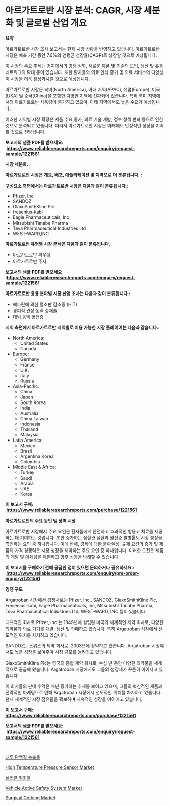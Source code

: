 <p><h1>아르가트로반 시장 분석: CAGR, 시장 세분화 및 글로벌 산업 개요</h1></p><p><strong>요약</strong></p>
<p><p>아르가트로반 시장 조사 보고서는 현재 시장 상황을 반영하고 있습니다. 아르가트로반 시장은 예측 기간 동안 7.6%의 연평균 성장률(CAGR)로 성장할 것으로 예상됩니다.</p><p>이 시장의 주요 추세는 경지에서의 경쟁 심화, 새로운 제품 및 기술의 도입, 생산 및 유통 네트워크의 확대 등이 있습니다. 또한 환자들의 의료 인식 증가 및 의료 서비스의 다양성이 시장을 더욱 활성화시킬 것으로 예상됩니다.</p><p>아르가트로반 시장은 북미(North America), 아태 지역(APAC), 유럽(Europe), 미국(USA) 및 중국(China)을 포함한 다양한 지역에 전파되어 있습니다. 특히 북미 지역에서의 아르가트로반 사용량이 증가하고 있으며, 아태 지역에서도 높은 수요가 예상됩니다.</p><p>이러한 지역별 시장 확장은 제품 수요 증가, 의료 기술 개발, 정부 정책 변화 등으로 인한 것으로 분석되고 있습니다. 따라서 아르가트로반 시장은 미래에도 안정적인 성장을 지속할 것으로 전망됩니다.</p></p>
<p><strong>보고서의 샘플 PDF를 받으세요: &nbsp;<a href="https://www.reliableresearchreports.com/enquiry/request-sample/1221561">https://www.reliableresearchreports.com/enquiry/request-sample/1221561</a></strong></p>
<p><strong>시장 세분화:</strong></p>
<p><strong> 아르가트로반 시장은 개요, 배포, 애플리케이션 및 지역으로 더 분류됩니다. :</strong></p>
<p><strong>구성요소 측면에서는 아르가트로반 시장은 다음과 같이 분류됩니다.:</strong></p>
<p><ul><li>Pfizer, Inc</li><li>SANDOZ</li><li>GlaxoSmithKline Plc</li><li>fresenius-kabi</li><li>Eagle Pharmaceuticals, Inc</li><li>Mitsubishi Tanabe Pharma</li><li>Teva Pharmaceutical Industries Ltd</li><li>WEST-WARD,INC</li></ul></p>
<p><strong> 아르가트로반 유형별 시장 분석은 다음과 같이 분류됩니다.:</strong></p>
<p><ul><li>아르가트로반 파우더</li><li>아르가트로반 주사</li></ul></p>
<p><strong>보고서의 샘플 PDF를 받으세요 :<a href="https://www.reliableresearchreports.com/enquiry/request-sample/1221561">https://www.reliableresearchreports.com/enquiry/request-sample/1221561</a></strong></p>
<p><strong> 아르가트로반 응용 분야별 시장 산업 조사는 다음과 같이 분류됩니다.:</strong></p>
<p><ul><li>헤파린에 의한 혈소판 감소증 (HIT)</li><li>경피적 관상 동맥 중재술</li><li>대뇌 동맥 혈전증</li></ul></p>
<p><strong>지역 측면에서 아르가트로반 지역별로 이용 가능한 시장 플레이어는 다음과 같습니다.:</strong></p>
<p><ul>
    <li>
        North America:
        <ul>
            <li>United States</li>
            <li>Canada</li>
        </ul>
    </li>
    <li>
        Europe:
        <ul>
            <li>Germany</li>
            <li>France</li>
            <li>U.K.</li>
            <li>Italy</li>
            <li>Russia</li>
        </ul>
    </li>
    <li>
        Asia-Pacific:
        <ul>
            <li>China</li>
            <li>Japan</li>
            <li>South Korea</li>
            <li>India</li>
            <li>Australia</li>
            <li>China Taiwan</li>
            <li>Indonesia</li>
            <li>Thailand</li>
            <li>Malaysia</li>
        </ul>
    </li>
    <li>
        Latin America:
        <ul>
            <li>Mexico</li>
            <li>Brazil</li>
            <li>Argentina Korea</li>
            <li>Colombia</li>
        </ul>
    </li>
    <li>
        Middle East & Africa:
        <ul>
            <li>Turkey</li>
            <li>Saudi</li>
            <li>Arabia</li>
            <li>UAE</li>
            <li>Korea</li>
        </ul>
    </li>
    </ul></p>
<p><strong>이 보고서 구매: &nbsp;<a href="https://www.reliableresearchreports.com/purchase/1221561">https://www.reliableresearchreports.com/purchase/1221561</a></strong></p>
<p><strong>아르가트로반의 주요 동인 및 장벽 시장</strong></p>
<p><p>아르가트로반 시장에서 주요 요인은 환자들에게 안전하고 효과적인 항응고 치료를 제공하는 데 기여하는 것입니다. 또한 증가하는 심혈관 질환과 혈전증 발병률도 시장 성장을 촉진하는 요인 중 하나입니다. 이에 반해, 경제에 대한 불확실성, 규제 요건의 증가 및 제품의 가격 경쟁력은 시장 성장을 제약하는 주요 요인 중 하나입니다. 이러한 도전은 제품의 개발 및 마케팅을 제한하고 향후 성장을 방해할 수 있습니다.</p></p>
<p><strong>이 보고서를 구매하기 전에 궁금한 점이 있으면 문의하거나 공유하세요.: &nbsp;<a href="https://www.reliableresearchreports.com/enquiry/pre-order-enquiry/1221561">https://www.reliableresearchreports.com/enquiry/pre-order-enquiry/1221561</a></strong></p>
<p><strong>경쟁 구도</strong></p>
<p><p>Argatroban 시장에서 경쟁사로는 Pfizer, Inc., SANDOZ, GlaxoSmithKline Plc, Fresenius-kabi, Eagle Pharmaceuticals, Inc, Mitsubishi Tanabe Pharma, Teva Pharmaceutical Industries Ltd, WEST-WARD, INC 등이 있습니다. </p><p>대표적인 회사로 Pfizer, Inc.는 1849년에 설립된 미국의 세계적인 제약 회사로, 다양한 의약품과 의료 기기를 개발, 생산 및 판매하고 있습니다. 특히 Argatroban 시장에서 선도적인 위치를 차지하고 있습니다.</p><p>SANDOZ는 스위스의 제약 회사로, 2003년에 활약하고 있습니다. Argatroban 시장에서도 높은 성장을 보여주며 시장 규모를 늘려가고 있습니다.</p><p>GlaxoSmithKline Plc는 영국의 종합 제약 회사로, 수십 년 동안 다양한 의약품을 세계적으로 공급해 왔습니다. Argatroban 시장에서도 그들의 성장세가 꾸준히 이어지고 있습니다.</p><p>이 회사들의 판매 수익은 매년 증가하는 추세를 보이고 있으며, 그들의 혁신적인 제품과 전략적인 마케팅으로 인해 Argatroban 시장에서 선도적인 위치를 차지하고 있습니다. 현재 세계적인 시장 점유율을 확보하며 지속적인 성장을 이어가고 있습니다.</p></p>
<p><strong>이 보고서 구매: &nbsp; <a href="https://www.reliableresearchreports.com/purchase/1221561">https://www.reliableresearchreports.com/purchase/1221561</a></strong></p>
<p><strong>보고서의 샘플 PDF를 받으세요: &nbsp;<a href="https://www.reliableresearchreports.com/enquiry/request-sample/1221561">https://www.reliableresearchreports.com/enquiry/request-sample/1221561</a></strong><strong></strong></p>
<p>&nbsp;</p>
<p><p><a href="https://github.com/vs019sa3m8x/Market-Research-Report-List-1/blob/main/3951023188537.md">대두 단백질 농축물</a></p><p><a href="https://issuu.com/reportprime-2/docs/high-temperature-pressure-sensor-market-size-2030.">High Temperature Pressure Sensor Market</a></p><p><a href="https://github.com/lzrvbyqzftro57/Market-Research-Report-List-1/blob/main/5402710188536.md">실리콘 질화물</a></p><p><a href="https://github.com/gulaimolin/Market-Research-Report-List-3/blob/main/vehicle-active-safety-system-market.md">Vehicle Active Safety System Market</a></p><p><a href="https://view.publitas.com/reportprime-1/surgical-cothing-market-furnish-information-about-market-size-market-share-market-dynamics-and-projections-spanning-from-2023-to-2030/">Surgical Cothing Market</a></p></p>